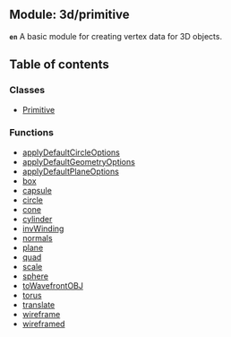 ## Module: 3d/primitive



**`en`** A basic module for creating vertex data for 3D objects.


<div class="table-of-content">
<h2> Table of contents </h2>


### Classes

- [Primitive](docs/en/3d-primitive/Class/Primitive.md)


### Functions

- [applyDefaultCircleOptions](docs/en/3d-primitive/Function/applyDefaultCircleOptions.md)
- [applyDefaultGeometryOptions](docs/en/3d-primitive/Function/applyDefaultGeometryOptions.md)
- [applyDefaultPlaneOptions](docs/en/3d-primitive/Function/applyDefaultPlaneOptions.md)
- [box](docs/en/3d-primitive/Function/box.md)
- [capsule](docs/en/3d-primitive/Function/capsule.md)
- [circle](docs/en/3d-primitive/Function/circle.md)
- [cone](docs/en/3d-primitive/Function/cone.md)
- [cylinder](docs/en/3d-primitive/Function/cylinder.md)
- [invWinding](docs/en/3d-primitive/Function/invWinding.md)
- [normals](docs/en/3d-primitive/Function/normals.md)
- [plane](docs/en/3d-primitive/Function/plane.md)
- [quad](docs/en/3d-primitive/Function/quad.md)
- [scale](docs/en/3d-primitive/Function/scale.md)
- [sphere](docs/en/3d-primitive/Function/sphere.md)
- [toWavefrontOBJ](docs/en/3d-primitive/Function/toWavefrontOBJ.md)
- [torus](docs/en/3d-primitive/Function/torus.md)
- [translate](docs/en/3d-primitive/Function/translate.md)
- [wireframe](docs/en/3d-primitive/Function/wireframe.md)
- [wireframed](docs/en/3d-primitive/Function/wireframed.md)

</div>

